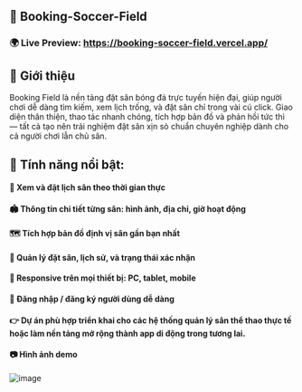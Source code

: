 ## 🚀 Booking-Soccer-Field

### 🌍 Live Preview: https://booking-soccer-field.vercel.app/

## 📌 Giới thiệu
Booking Field là nền tảng đặt sân bóng đá trực tuyến hiện đại, giúp người chơi dễ dàng tìm kiếm, xem lịch trống, và đặt sân chỉ trong vài cú click. Giao diện thân thiện, thao tác nhanh chóng, tích hợp bản đồ và phản hồi tức thì — tất cả tạo nên trải nghiệm đặt sân xịn sò chuẩn chuyên nghiệp dành cho cả người chơi lẫn chủ sân.

## 🎯 Tính năng nổi bật:
#### 📅 Xem và đặt lịch sân theo thời gian thực

#### 🏟️ Thông tin chi tiết từng sân: hình ảnh, địa chỉ, giờ hoạt động

#### 🗺️ Tích hợp bản đồ định vị sân gần bạn nhất

#### 🧾 Quản lý đặt sân, lịch sử, và trạng thái xác nhận

#### 📱 Responsive trên mọi thiết bị: PC, tablet, mobile

#### 🔐 Đăng nhập / đăng ký người dùng dễ dàng

#### 👉 Dự án phù hợp triển khai cho các hệ thống quản lý sân thể thao thực tế hoặc làm nền tảng mở rộng thành app di động trong tương lai.

#### 📷 Hình ảnh demo

![image](https://github.com/user-attachments/assets/4365806f-92a3-45d9-850a-02d95788abe7)
